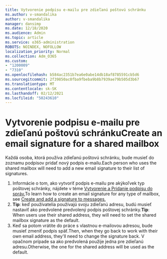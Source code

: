 ```yaml
---
title: Vytvorenie podpisu e-mailu pre zdieľanú poštovú schránku
ms.author: v-smandalika
author: v-smandalika
manager: dansimp
ms.date: 12/18/2020
ms.audience: Admin
ms.topic: article
ms.service: o365-administration
ROBOTS: NOINDEX, NOFOLLOW
localization_priority: Normal
ms.collection: Adm_O365
ms.custom:
- "1200009"
- "7310"
ms.openlocfilehash: b584ac2351b7ea6e0abe14db18af8785591cb5d6
ms.sourcegitcommit: 2f39850ac0fba9fbeba9b8b7939ae79b505d3b67
ms.translationtype: MT
ms.contentlocale: sk-SK
ms.lasthandoff: 02/12/2021
ms.locfileid: "50243610"
---
```

# <a name="create-an-email-signature-for-a-shared-mailbox"></a><span data-ttu-id="f5c9d-102">Vytvorenie podpisu e-mailu pre zdieľanú poštovú schránku</span><span class="sxs-lookup"><span data-stu-id="f5c9d-102">Create an email signature for a shared mailbox</span></span>

<span data-ttu-id="f5c9d-103">Každá osoba, ktorá používa zdieľanú poštovú schránku, bude musieť do zoznamu podpisov pridať nový podpis e-mailu.</span><span class="sxs-lookup"><span data-stu-id="f5c9d-103">Each person who uses the shared mailbox will need to add a new email signature to their list of signatures.</span></span>

1. <span data-ttu-id="f5c9d-104">Informácie o tom, ako vytvoriť podpis e-mailu pre akýkoľvek typ poštovej schránky, nájdete v téme [Vytvorenie a Pridanie podpisu do správ.](https://support.office.com/article/8ee5d4f4-68fd-464a-a1c1-0e1c80bb27f2)</span><span class="sxs-lookup"><span data-stu-id="f5c9d-104">To learn how to create an email signature for any type of mailbox, see [Create and add a signature to messages.](https://support.office.com/article/8ee5d4f4-68fd-464a-a1c1-0e1c80bb27f2)</span></span>
2. <span data-ttu-id="f5c9d-105">**Tip**: keď používatelia používajú svoju zdieľanú adresu, budú musieť nastaviť ako predvolené predvolený podpis poštovej schránky.</span><span class="sxs-lookup"><span data-stu-id="f5c9d-105">**Tip**: When users use their shared address, they will need to set the shared mailbox signature as the default.</span></span>
3. <span data-ttu-id="f5c9d-106">Keď sa potom vrátite do práce s vlastnou e-mailovou adresou, bude musieť zmeniť podpis späť.</span><span class="sxs-lookup"><span data-stu-id="f5c9d-106">Then, when they go back to work with their own email address, they'll need to change the signature back.</span></span> <span data-ttu-id="f5c9d-107">V opačnom prípade sa ako predvolená použije jedna pre zdieľanú adresu.</span><span class="sxs-lookup"><span data-stu-id="f5c9d-107">Otherwise, the one for the shared address will be used as the default.</span></span>